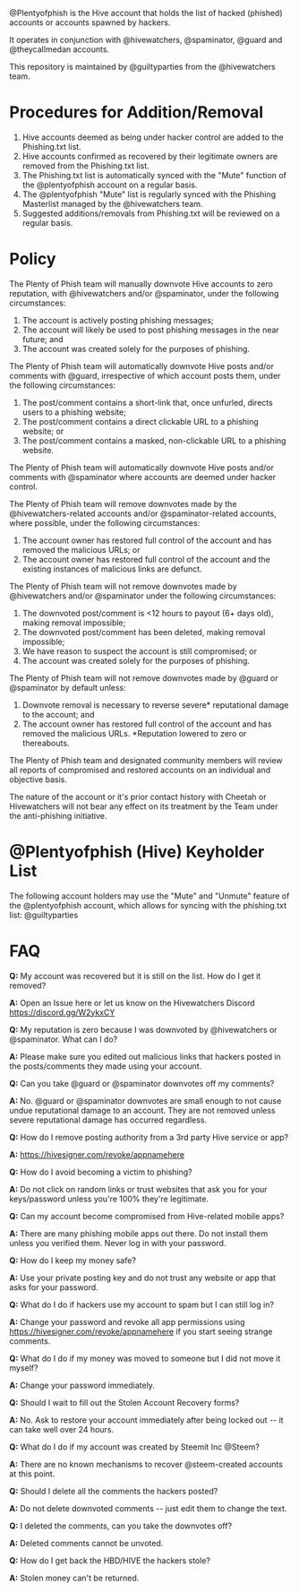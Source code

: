 @Plentyofphish is the Hive account that holds the list of hacked (phished) accounts or accounts spawned by hackers.

It operates in conjunction with @hivewatchers, @spaminator, @guard and @theycallmedan accounts. 

This repository is maintained by @guiltyparties from the @hivewatchers team. 

# Procedures for Addition/Removal

1. Hive accounts deemed as being under hacker control are added to the Phishing.txt list.
2. Hive accounts confirmed as recovered by their legitimate owners are removed from the Phishing.txt list.
3. The Phishing.txt list is automatically synced with the "Mute" function of the @plentyofphish account on a regular basis.
4. The @plentyofphish "Mute" list is regularly synced with the Phishing Masterlist managed by the @hivewatchers team.
5. Suggested additions/removals from Phishing.txt will be reviewed on a regular basis. 

# Policy

The Plenty of Phish team will manually downvote Hive accounts to zero reputation, with @hivewatchers and/or @spaminator, under the following circumstances:
1. The account is actively posting phishing messages; 
2. The account will likely be used to post phishing messages in the near future; and
3. The account was created solely for the purposes of phishing.

The Plenty of Phish team will automatically downvote Hive posts and/or comments with @guard, irrespective of which account posts them, under the following circumstances: 
1. The post/comment contains a short-link that, once unfurled, directs users to a phishing website;
2. The post/comment contains a direct clickable URL to a phishing website; or
3. The post/comment contains a masked, non-clickable URL to a phishing website.

The Plenty of Phish team will automatically downvote Hive posts and/or comments with @spaminator where accounts are deemed under hacker control.

The Plenty of Phish team will remove downvotes made by the @hivewatchers-related accounts and/or @spaminator-related accounts, where possible, under the following circumstances:
1. The account owner has restored full control of the account and has removed the malicious URLs; or
2. The account owner has restored full control of the account and the existing instances of malicious links are defunct.

The Plenty of Phish team will not remove downvotes made by @hivewatchers and/or @spaminator under the following circumstances:
1. The downvoted post/comment is <12 hours to payout (6+ days old), making removal impossible;
2. The downvoted post/comment has been deleted, making removal impossible;
3. We have reason to suspect the account is still compromised; or
4. The account was created solely for the purposes of phishing.

The Plenty of Phish team will not remove downvotes made by @guard or @spaminator by default unless: 
1. Downvote removal is necessary to reverse severe* reputational damage to the account; and
2. The account owner has restored full control of the account and has removed the malicious URLs. 
*Reputation lowered to zero or thereabouts. 

The Plenty of Phish team and designated community members will review all reports of compromised and restored accounts on an individual and objective basis. 

The nature of the account or it's prior contact history with Cheetah or Hivewatchers will not bear any effect on its treatment by the Team under the anti-phishing initiative. 

# @Plentyofphish (Hive) Keyholder List
The following account holders may use the "Mute" and "Unmute" feature of the @plentyofphish account, which allows for syncing with the phishing.txt list: 
@guiltyparties


# FAQ
**Q:** My account was recovered but it is still on the list. How do I get it removed?

**A:** Open an Issue here or let us know on the Hivewatchers Discord https://discord.gg/W2ykxCY 

**Q:** My reputation is zero because I was downvoted by @hivewatchers or @spaminator. What can I do?

**A:** Please make sure you edited out malicious links that hackers posted in the posts/comments they made using your account.

**Q:** Can you take @guard or @spaminator downvotes off my comments?

**A:** No. @guard or @spaminator downvotes are small enough to not cause undue reputational damage to an account. They are not removed unless severe reputational damage has occurred regardless.

**Q:** How do I remove posting authority from a 3rd party Hive service or app?

**A:** https://hivesigner.com/revoke/appnamehere 

**Q:** How do I avoid becoming a victim to phishing?

**A:** Do not click on random links or trust websites that ask you for your keys/password unless you're 100% they're legitimate.

**Q:** Can my account become compromised from Hive-related mobile apps?

**A:** There are many phishing mobile apps out there. Do not install them unless you verified them. Never log in with your password.

**Q:** How do I keep my money safe?

**A:** Use your private posting key and do not trust any website or app that asks for your password.

**Q:** What do I do if hackers use my account to spam but I can still log in?

**A:** Change your password and revoke all app permissions using https://hivesigner.com/revoke/appnamehere if you start seeing strange comments.

**Q:** What do I do if my money was moved to someone but I did not move it myself?

**A:** Change your password immediately.

**Q:** Should I wait to fill out the Stolen Account Recovery forms?

**A:** No. Ask to restore your account immediately after being locked out -- it can take well over 24 hours.

**Q:** What do I do if my account was created by Steemit Inc @Steem?

**A:** There are no known mechanisms to recover @steem-created accounts at this point.

**Q:** Should I delete all the comments the hackers posted?

**A:** Do not delete downvoted comments -- just edit them to change the text.

**Q:** I deleted the comments, can you take the downvotes off?

**A:** Deleted comments cannot be unvoted.

**Q:** How do I get back the HBD/HIVE the hackers stole?

**A:** Stolen money can't be returned.

